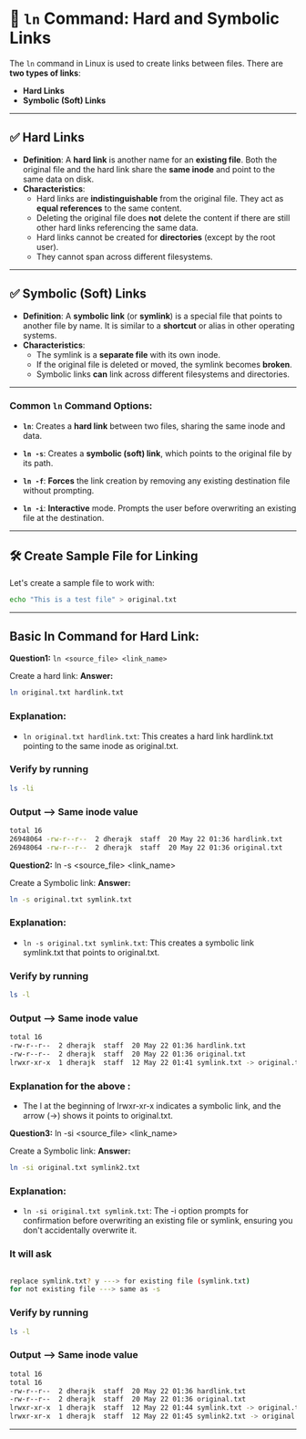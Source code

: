 # 🔗 `ln` Command: Hard and Symbolic Links

The `ln` command in Linux is used to create links between files. There are **two types of links**:

- **Hard Links**
- **Symbolic (Soft) Links**

---

## ✅ **Hard Links**

- **Definition**: A **hard link** is another name for an **existing file**. Both the original file and the hard link share the **same inode** and point to the same data on disk.
- **Characteristics**:
  - Hard links are **indistinguishable** from the original file. They act as **equal references** to the same content.
  - Deleting the original file does **not** delete the content if there are still other hard links referencing the same data.
  - Hard links cannot be created for **directories** (except by the root user).
  - They cannot span across different filesystems.

---

## ✅ **Symbolic (Soft) Links**

- **Definition**: A **symbolic link** (or **symlink**) is a special file that points to another file by name. It is similar to a **shortcut** or alias in other operating systems.
- **Characteristics**:
  - The symlink is a **separate file** with its own inode.
  - If the original file is deleted or moved, the symlink becomes **broken**.
  - Symbolic links **can** link across different filesystems and directories.

---



### Common `ln` Command Options:

- **`ln`**: Creates a **hard link** between two files, sharing the same inode and data.

- **`ln -s`**: Creates a **symbolic (soft) link**, which points to the original file by its path.

- **`ln -f`**: **Forces** the link creation by removing any existing destination file without prompting.

- **`ln -i`**: **Interactive** mode. Prompts the user before overwriting an existing file at the destination.

---

## 🛠️ Create Sample File for Linking

Let's create a sample file to work with:

```bash
echo "This is a test file" > original.txt

```

---

## Basic ln Command for Hard Link:



**Question1:**
`ln <source_file> <link_name>`

Create a hard link:
**Answer:**
```bash
ln original.txt hardlink.txt

```

### Explanation:

- `ln original.txt hardlink.txt`: This creates a hard link hardlink.txt pointing to the same inode as original.txt.

### Verify by running
```bash
ls -li
```
### Output --> Same inode value
```bash
total 16
26948064 -rw-r--r--  2 dherajk  staff  20 May 22 01:36 hardlink.txt
26948064 -rw-r--r--  2 dherajk  staff  20 May 22 01:36 original.txt
```

**Question2:**
ln -s <source_file> <link_name>

Create a Symbolic link:
**Answer:**
```bash
ln -s original.txt symlink.txt

```

### Explanation:

- `ln -s original.txt symlink.txt`: This creates a symbolic link symlink.txt that points to original.txt.

### Verify by running
```bash
ls -l
```
### Output --> Same inode value
```bash
total 16
-rw-r--r--  2 dherajk  staff  20 May 22 01:36 hardlink.txt
-rw-r--r--  2 dherajk  staff  20 May 22 01:36 original.txt
lrwxr-xr-x  1 dherajk  staff  12 May 22 01:41 symlink.txt -> original.txt
```

### Explanation for the above :

- The l at the beginning of lrwxr-xr-x indicates a symbolic link, and the arrow (->) shows it points to original.txt.


**Question3:**
ln -si <source_file> <link_name>

Create a Symbolic link:
**Answer:**
```bash
ln -si original.txt symlink2.txt

```

### Explanation:

- `ln -si original.txt symlink.txt`: The -i option prompts for confirmation before overwriting an existing file or symlink, ensuring you don't accidentally overwrite it.

### It will ask
```bash

replace symlink.txt? y ---> for existing file (symlink.txt)
for not existing file ---> same as -s
```

### Verify by running
```bash
ls -l
```
### Output --> Same inode value
```bash
total 16
total 16
-rw-r--r--  2 dherajk  staff  20 May 22 01:36 hardlink.txt
-rw-r--r--  2 dherajk  staff  20 May 22 01:36 original.txt
lrwxr-xr-x  1 dherajk  staff  12 May 22 01:44 symlink.txt -> original.txt
lrwxr-xr-x  1 dherajk  staff  12 May 22 01:45 symlink2.txt -> original.txt
```

---



